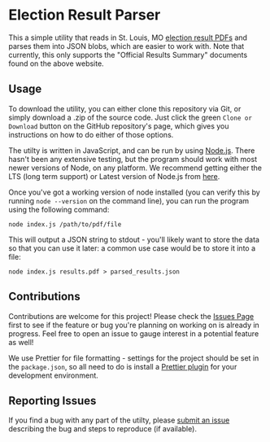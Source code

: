# Election Result Parser

This a simple utility that reads in St. Louis, MO [election result PDFs](https://www.stlouis-mo.gov/government/departments/board-election-commissioners/elections/election-results.cfm) and parses them into JSON blobs, which are easier to work with. Note that currently, this only supports the "Official Results Summary" documents found on the above website.

## Usage

To download the utility, you can either clone this repository via Git, or simply download a .zip of the source code. Just click the green `Clone or Download` button on the GitHub repository's page, which gives you instructions on how to do either of those options.

The utilty is written in JavaScript, and can be run by using [Node.js](https://nodejs.org/). There hasn't been any extensive testing, but the program should work with most newer versions of Node, on any platform. We recommend getting either the LTS (long term support) or Latest version of Node.js from [here](https://nodejs.org/en/download/).

Once you've got a working version of node installed (you can verify this by running `node --version` on the command line), you can run the program using the following command:

```shell
node index.js /path/to/pdf/file
```

This will output a JSON string to stdout - you'll likely want to store the data so that you can use it later: a common use case would be to store it into a file:

```shell
node index.js results.pdf > parsed_results.json
```

## Contributions

Contributions are welcome for this project! Please check the [Issues Page](https://github.com/miec-stl/election-result-parser/issues) first to see if the feature or bug you're planning on working on is already in progress. Feel free to open an issue to gauge interest in a potential feature as well!

We use Prettier for file formatting - settings for the project should be set in the `package.json`, so all need to do is install a [Prettier plugin](https://prettier.io/) for your development environment.

## Reporting Issues

If you find a bug with any part of the utilty, please [submit an issue](https://github.com/miec-stl/election-result-parser/issues/new) describing the bug and steps to reproduce (if available).
